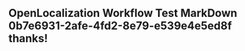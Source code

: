<properties
ms.topic="hero-topic"
ms.test1="hero-topic"
ms.test2="test"/>

## OpenLocalization Workflow Test MarkDown 0b7e6931-2afe-4fd2-8e79-e539e4e5ed8f thanks!
